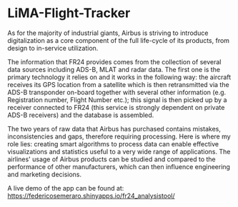 # LiMA-Flight-Tracker

As for the majority of industrial giants, Airbus is striving to introduce digitalization
as a core component of the full life-cycle of its products, from design to in-service utilization.

The information that FR24 provides comes from the collection of several data sources including ADS-B, 
MLAT and radar data. The first one is the primary technology it relies on and it works in the following way: 
the aircraft receives its GPS location from a satellite which is then retransmitted via the ADS-B transponder 
on-board together with several other information (e.g. Registration number, Flight Number etc.); 
this signal is then picked up by a receiver connected to FR24 (this service is strongly dependent 
on private ADS-B receivers) and the database is assembled.

The two years of raw data that Airbus has purchased contains mistakes, inconsistencies and gaps, 
therefore requiring processing. Here is where my role lies: creating smart algorithms to process 
data can enable effective visualizations and statistics useful to a very wide range of applications. 
The airlines' usage of Airbus products can be studied and compared to the performance of other manufacturers, 
which can then influence engineering and marketing decisions.

A live demo of the app can be found at: https://federicosemeraro.shinyapps.io/fr24_analysistool/
